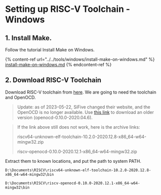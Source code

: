 # Setting up RISC-V Toolchain - Windows

## 1. Install Make.

Follow the tutorial Install Make on Windows.

{% content-ref url="../../tools/windows/install-make-on-windows.md" %}
[install-make-on-windows.md](../../tools/windows/install-make-on-windows.md)
{% endcontent-ref %}



## 2. Download RISC-V Toolchain

Download RISC-V toolchain from [here](https://www.sifive.com/software). We are going to need the toolchain and OpenOCD.

> Update: as of 2023-05-22, SiFive changed their website, and the OpenOCD is no longer available. Use [this link](https://static.dev.sifive.com/dev-tools/riscv-openocd-0.10.0-2020.04.6-x86\_64-w64-mingw32.zip?\_ga=2.194046829.1921518046.1596069236-38171805.1596069236) to download an older version (openocd-0.10.0-2020.04.6).

> If the link above still does not work, here is the archive links:
>
> riscv64-unknown-elf-toolchain-10.2.0-2020.12.8-x86\_64-w64-mingw32.zip
>
> riscv-openocd-0.10.0-2020.12.1-x86\_64-w64-mingw32.zip



Extract them to known locations, and put the path to system PATH.

```
D:\Documents\RISCV\riscv64-unknown-elf-toolchain-10.2.0-2020.12.8-x86_64-w64-mingw32\bin
```

```
D:\Documents\RISCV\riscv-openocd-0.10.0-2020.12.1-x86_64-w64-mingw32\bin
```





